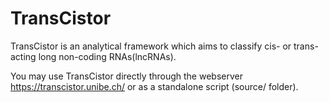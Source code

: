 # TransCistor
TransCistor is an analytical framework which aims to classify cis- or trans-acting long non-coding RNAs(lncRNAs).

You may use TransCistor directly through the webserver https://transcistor.unibe.ch/ or as a standalone script (source/ folder).


